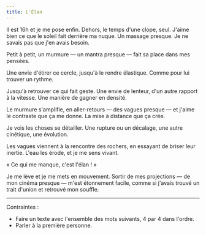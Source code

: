 ```yaml
---
title: L'Élan
---
```


Il est 16h et je me pose enfin. Dehors, le temps d'une clope, seul. J'aime bien ce que le soleil fait derrière ma nuque. Un massage presque. Je ne savais pas que j'en avais besoin.

Petit à petit, un murmure — un mantra presque — fait sa place dans mes pensées.

Une envie d'étirer ce cercle, jusqu'à le rendre élastique. Comme pour lui trouver un rythme.

Jusqu'à retrouver ce qui fait geste. Une envie de lenteur, d'un autre rapport à la vitesse. Une manière de gagner en densité.

Le murmure s'amplifie, en aller-retours — des vagues presque — et j'aime le contraste que ça me donne. La mise à distance que ça crée.

Je vois les choses se détailler. Une rupture ou un décalage, une autre cinétique, une évolution.

Les vagues viennent à la rencontre des rochers, en essayant de briser leur inertie. L'eau les érode, et je me sens vivant. 

« Ce qui me manque, c'est l'élan ! »

Je me lève et je me mets en mouvement. Sortir de mes projections — de mon cinéma presque — m'est étonnement facile, comme si j'avais trouvé un trait d'union et retrouvé mon souffle.

---

Contraintes : 

- Faire un texte avec l'ensemble des mots suivants, 4 par 4 dans l'ordre.
- Parler à la première personne.
